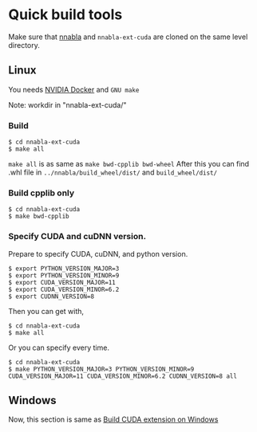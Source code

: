 # Quick build tools

Make sure that [nnabla](https://github.com/sony/nnabla) and `nnabla-ext-cuda` are cloned on the same level directory.

## Linux

You needs [NVIDIA Docker](https://github.com/NVIDIA/nvidia-docker) and `GNU make`

Note: workdir in "nnabla-ext-cuda/"

### Build
```
$ cd nnabla-ext-cuda
$ make all
```
`make all` is as same as `make bwd-cpplib bwd-wheel`
After this you can find .whl file in `../nnabla/build_wheel/dist/` and `build_wheel/dist/`

### Build cpplib only
```
$ cd nnabla-ext-cuda
$ make bwd-cpplib
```

### Specify CUDA and cuDNN version.

Prepare to specify CUDA, cuDNN, and python version.
```
$ export PYTHON_VERSION_MAJOR=3
$ export PYTHON_VERSION_MINOR=9
$ export CUDA_VERSION_MAJOR=11
$ export CUDA_VERSION_MINOR=6.2
$ export CUDNN_VERSION=8
```

Then you can get with,
```
$ cd nnabla-ext-cuda
$ make all
```

Or you can specify every time.
```
$ cd nnabla-ext-cuda
$ make PYTHON_VERSION_MAJOR=3 PYTHON_VERSION_MINOR=9 CUDA_VERSION_MAJOR=11 CUDA_VERSION_MINOR=6.2 CUDNN_VERSION=8 all
```

## Windows

Now, this section is same as [Build CUDA extension on Windows](build_windows.md)

